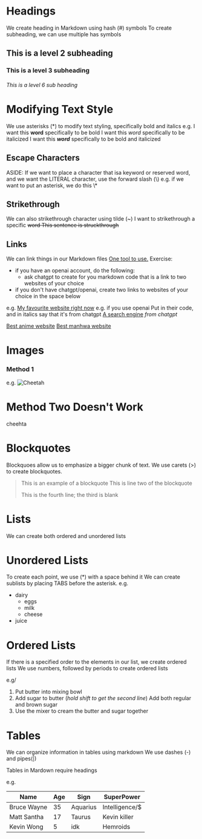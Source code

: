 # Headings 
We create heading in Markdown using hash (#) symbols
To create subheading, we can use multiple has symbols 

## This is a level 2 subheading 
### This is a level 3 subheading
###### This is a level 6 sub heading 
# Modifying Text Style 
We use asterisks (\*) to modify text styling, specifically bold and italics 
e.g.
I want this  **word**  specifically to be bold
I want this  *word* specifically to be italicized 
I want this  ***word***  specifically to be bold and italicized

## Escape Characters
ASIDE: If we want to place a character that isa keyword or reserved word, and we want the LITERAL character, use the forward slash (\\)
		e.g. if we want to put an asterisk, we do this \\\*

## Strikethrough
We can also strikethrough character using tilde (~)
I want to strikethrough a specific ~~word
This sentence is struckthrough~~

## Links
We can link things in our Markdown files
[One tool to use.](https://chat.openai.com) 
Exercise:
* if you have an openai account, do the following:
	* ask chatgpt to create for you markdown code that is a link to two websites of your choice
* if you don't have chatgpt/openai, create two links to websites of your choice in the space below

e.g. [My favourite website right now](http://aniwatch.to)
e.g. if you use openai
Put in their code, and in italics say that it's from chatgpt
[A search engine]([https://google.com](https://google.com/)) *from chatgpt*

[Best anime website](http://aniwatch.to)
[Best manhwa website](https://asuracomics.com)

# Images
### Method 1
e.g.
![Cheetah](https://www.google.com/url?sa=i&url=https%3A%2F%2Fencrypted-tbn1.gstatic.com%2Flicensed-image%3Fq%3Dtbn%3AANd9GcSJOLYNRYiStt_yuOskGOSicX4ICp3_BIO3qfz7QU1xZ6h6j3ycM9EHrReY3ntjABrCFJDCcwzpfReY4io&psig=AOvVaw0uRXUE9hiHyE0Go-g3HMAC&ust=1694277755021000&source=images&cd=vfe&opi=89978449&ved=0CBAQjRxqFwoTCIj92s-6m4EDFQAAAAAdAAAAABAE)


# Method Two Doesn't Work 

cheehta

# Blockquotes 
Blockquoes allow us to emphasize a bigger chunk of text.
We use carets (>) to create blockquotes.

> This is an example of a blockquote
> This is line two of the blockquote
> 
> This is the fourth line; the third is blank

# Lists
We can create both ordered and unordered lists

# Unordered Lists
To create each point, we use (\*) with a space behind it
We can create sublists by placing TABS before the asterisk. 
e.g.
* dairy
	* eggs
	* milk
	* cheese
* juice

# Ordered Lists
If there is a specified order to the elements in our list,
we create ordered lists
We use numbers, followed by periods to create ordered lists

e.g/
1. Put butter into mixing bowl
2. Add sugar to butter (*hold shift to get the second line*)
	 Add both regular and brown sugar 
1. Use the mixer to cream the butter and sugar together 

# Tables
We can organize information in tables using markdown
We use dashes (-) and pipes(|) 

Tables in Mardown require headings

e.g.

| Name      | Age     | Sign     | SuperPower  |
| ---           | ---      | ---        |---          | 
| Bruce Wayne | 35     | Aquarius | Intelligence/$ |
| Matt Santha | 17     | Taurus   | Kevin killer |
| Kevin Wong  | 5      | idk      | Hemroids |






